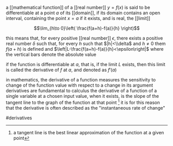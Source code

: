 a [[mathematical function]] of a [[real number]] $y=f(x)$ is said to be differentiable at a point $a$ of its [[domain]], if its domain contains an open interval, containing the point $x=a$ if it exists, and is real, the [[limit]]

$$\lim_{h\to 0}\left( \frac{f(a+h)-f(a)}{h} \right)$$

this means that, for every positive [[real number]] $\epsilon$, there exists a positive real number $\delta$ such that, for every $h$ such that $|h|<\\delta$ and $h\neq 0$ them $f(a+h)$ is defined and 
$\left|L-\frac{f(a+h)-f(a)}{h}<\epsilon\right|$
where the vertical bars denote the absolute value

if the function is differentiable at $a$, that is, if the limit $L$ exists, then this limit is called the derivative of $f$ at $a$, and denoted as $f'(a)$

in mathematics, the derivative of a function measures the sensitivity to change of the function value with respect to a change in its argument 
derivatives are fundamental to calculus
the derivative of a function of a single variable at a chosen input value, when it exists, is the slope of the tangent line to the graph of the function at that point [^1]
it is for this reason that the derivative is often described as the "instantaneous rate of change"

[^1]:a tangent line is the best linear approximation of the function at a given point

#derivatives